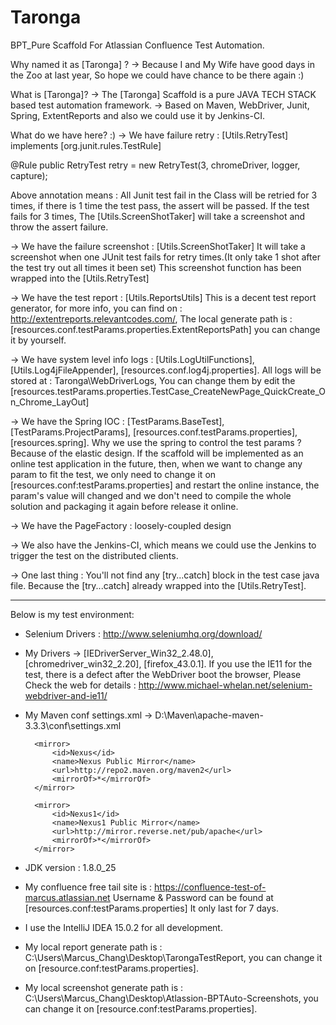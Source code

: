 # Taronga
BPT_Pure Scaffold For Atlassian Confluence Test Automation.

Why named it as [Taronga] ?
-> Because I and My Wife have good days in the Zoo at last year, So hope we could have chance to be there again :)


What is [Taronga]?
-> The [Taronga] Scaffold is a pure JAVA TECH STACK based test automation framework.
-> Based on Maven, WebDriver, Junit, Spring, ExtentReports and also we could use it by Jenkins-CI.


What do we have here? :)
-> We have failure retry : [Utils.RetryTest] implements [org.junit.rules.TestRule]

@Rule
public RetryTest retry = new RetryTest(3, chromeDriver, logger, capture);

Above annotation means : All Junit test fail in the Class will be retried for 3 times,
if there is 1 time the test pass, the assert will be passed. If the test fails for 3 times,
The [Utils.ScreenShotTaker] will take a screenshot and throw the assert failure.


-> We have the failure screenshot : [Utils.ScreenShotTaker]
It will take a screenshot when one JUnit test fails for retry times.(It only take 1 shot after the test try out all times it been set)
This screenshot function has been wrapped into the [Utils.RetryTest]


-> We have the test report : [Utils.ReportsUtils]
This is a decent test report generator, for more info, you can find on : http://extentreports.relevantcodes.com/,
The local generate path is : [resources.conf.testParams.properties.ExtentReportsPath] you can change it by yourself.


-> We have system level info logs : [Utils.LogUtilFunctions], [Utils.Log4jFileAppender], [resources.conf.log4j.properties].
All logs will be stored at : Taronga\WebDriverLogs,
You can change them by edit the [resources.testParams.properties.TestCase_CreateNewPage_QuickCreate_On_Chrome_LayOut]


-> We have the Spring IOC : [TestParams.BaseTest], [TestParams.ProjectParams], [resources.conf.testParams.properties], [resources.spring].
Why we use the spring to control the test params ? Because of the elastic design.
If the scaffold will be implemented as an online test application in the future,
then, when we want to change any param to fit the test,
we only need to change it on [resources.conf:testParams.properties] and restart the online instance,
the param's value will changed and we don't need to compile the whole solution and packaging it again before release it online.


-> We have the PageFactory : loosely-coupled design


-> We also have the Jenkins-CI, which means we could use the Jenkins to trigger the test on the distributed clients.


-> One last thing : You'll not find any [try...catch] block in the test case java file.
Because the [try...catch] already wrapped into the [Utils.RetryTest].

*****************************************************************************************************************************************

Below is my test environment:

- Selenium Drivers : http://www.seleniumhq.org/download/


- My Drivers -> [IEDriverServer_Win32_2.48.0], [chromedriver_win32_2.20], [firefox_43.0.1].
If you use the IE11 for the test, there is a defect after the WebDriver boot the browser,
Please Check the web for details : http://www.michael-whelan.net/selenium-webdriver-and-ie11/


- My Maven conf settings.xml -> D:\Maven\apache-maven-3.3.3\conf\settings.xml

		<mirror>
      		<id>Nexus</id>
      		<name>Nexus Public Mirror</name>
      		<url>http://repo2.maven.org/maven2</url>
      		<mirrorOf>*</mirrorOf>
     	</mirror>

     	<mirror>
      		<id>Nexus1</id>
      		<name>Nexus1 Public Mirror</name>
      		<url>http://mirror.reverse.net/pub/apache</url>
      		<mirrorOf>*</mirrorOf>
     	</mirror>


- JDK version : 1.8.0_25


- My confluence free tail site is : https://confluence-test-of-marcus.atlassian.net
Username & Password can be found at [resources.conf:testParams.properties]
It only last for 7 days.


- I use the IntelliJ IDEA 15.0.2 for all development.


- My local report generate path is : C:\Users\Marcus_Chang\Desktop\TarongaTestReport,
you can change it on [resource.conf:testParams.properties].


- My local screenshot generate path is : C:\Users\Marcus_Chang\Desktop\Atlassion-BPTAuto-Screenshots,
you can change it on [resource.conf:testParams.properties].
